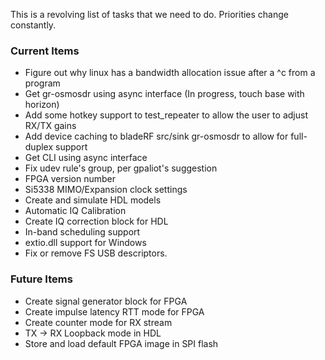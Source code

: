 This is a revolving list of tasks that we need to do.  Priorities change constantly.

### Current Items ###
- Figure out why linux has a bandwidth allocation issue after a ^c from a program
- Get gr-osmosdr using async interface (In progress, touch base with horizon)
- Add some hotkey support to test_repeater to allow the user to adjust RX/TX gains
- Add device caching to bladeRF src/sink gr-osmosdr to allow for full-duplex support
- Get CLI using async interface
- Fix udev rule's group, per gpaliot's suggestion
- FPGA version number
- Si5338 MIMO/Expansion clock settings
- Create and simulate HDL models
- Automatic IQ Calibration
- Create IQ correction block for HDL
- In-band scheduling support
- extio.dll support for Windows
- Fix or remove FS USB descriptors.

### Future Items ###
- Create signal generator block for FPGA
- Create impulse latency RTT mode for FPGA
- Create counter mode for RX stream
- TX -> RX Loopback mode in HDL
- Store and load default FPGA image in SPI flash